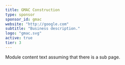 ```yaml
---
title: GMAC Construction
type: sponsor
sponsor_id: gmac
website: "http://google.com"
subtitle: "Business description."
logo: "gmac.svg"
active: true
tier: 3
---
```

Module content text assuming that there is a sub page.